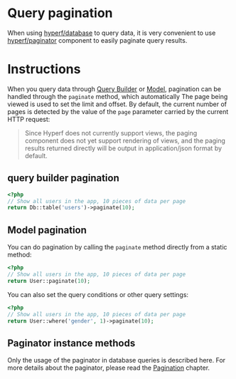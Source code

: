 # Query pagination

When using [hyperf/database](https://github.com/hyperf/database) to query data, it is very convenient to use [hyperf/paginator](https://github.com/hyperf/paginator) component to easily paginate query results.

# Instructions

When you query data through [Query Builder](en/db/querybuilder.md) or [Model](en/db/model.md), pagination can be handled through the `paginate` method, which automatically The page being viewed is used to set the limit and offset. By default, the current number of pages is detected by the value of the `page` parameter carried by the current HTTP request:

> Since Hyperf does not currently support views, the paging component does not yet support rendering of views, and the paging results returned directly will be output in application/json format by default.

## query builder pagination

```php
<?php
// Show all users in the app, 10 pieces of data per page
return Db::table('users')->paginate(10);
```

## Model pagination

You can do pagination by calling the `paginate` method directly from a static method:

```php
<?php
// Show all users in the app, 10 pieces of data per page
return User::paginate(10);
```

You can also set the query conditions or other query settings:

```php
<?php 
// Show all users in the app, 10 pieces of data per page
return User::where('gender', 1)->paginate(10);
```

## Paginator instance methods

Only the usage of the paginator in database queries is described here. For more details about the paginator, please read the [Pagination](en/paginator.md) chapter.
